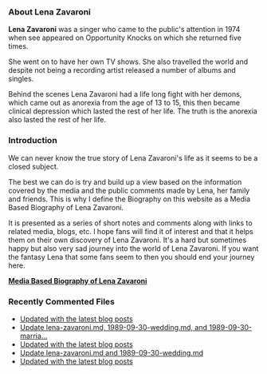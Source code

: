 ### About Lena Zavaroni

<p><strong>Lena Zavaroni</strong> was a singer who came to the public's attention in 1974 when see appeared on Opportunity Knocks on which she returned five times.</p>

<p>She went on to have her own TV shows. She also travelled the world and despite not being a recording artist released a number of albums and singles.</p>

<p>Behind the scenes Lena Zavaroni had a life long fight with her demons, which came out as anorexia from the age of 13 to 15, this then became clinical depression which lasted the rest of her life. The truth is the anorexia also lasted the rest of her life.</p>

### Introduction

<p>We can never know the true story of Lena Zavaroni's life as it seems to be a closed subject.</p>

<p>The best we can do is try and build up a view based on the information covered by the media and the public comments made by Lena, her family and friends. This is why I define the Biography on this website as a Media Based Biography of Lena Zavaroni.</p>

<p>It is presented as a series of short notes and comments along with links to related media, blogs, etc. I hope fans will find it of interest and that it helps them on their own discovery of Lena Zavaroni. It's a hard but sometimes happy but also very sad journey into the world of Lena Zavaroni. If you want the fantasy Lena that some fans seem to then you should end your journey here.</p>

<a href="https://fanzoflenazavaroni.github.io/biography/lena-zavaroni/"><strong>Media Based Biography of Lena Zavaroni</strong></a>

### Recently Commented Files

<!-- BLOG-POST-LIST:START -->
- [Updated with the latest blog posts](https://github.com/FanzOfLenaZavaroni/fanzoflenazavaroni.github.io/commit/2c7edfcc92ee37abf10ccfe8b0b263bb84e7d9c4)
- [Update lena-zavaroni.md, 1989-09-30-wedding.md, and 1989-09-30-marria…](https://github.com/FanzOfLenaZavaroni/fanzoflenazavaroni.github.io/commit/f5069fba2c286eafb38f05ecb3288f9ee449c5b0)
- [Updated with the latest blog posts](https://github.com/FanzOfLenaZavaroni/fanzoflenazavaroni.github.io/commit/52aafa3ba92fd0fdc67a518d0371c2007c427521)
- [Update lena-zavaroni.md and 1989-09-30-wedding.md](https://github.com/FanzOfLenaZavaroni/fanzoflenazavaroni.github.io/commit/b9547e923c57da7cc404dbcc81bdcfe8f70e6d4c)
- [Updated with the latest blog posts](https://github.com/FanzOfLenaZavaroni/fanzoflenazavaroni.github.io/commit/28cbc30d30a57136de083149240eeea97b033111)
<!-- BLOG-POST-LIST:END -->
